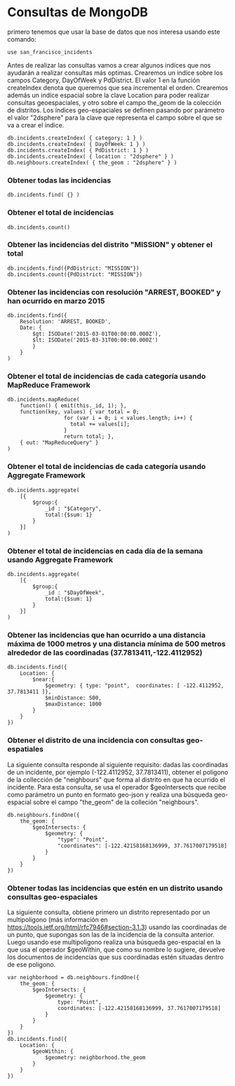 # Consultas de MongoDB
primero tenemos que usar la base de datos que nos interesa usando este comando:
```
use san_francisco_incidents
```
Antes de realizar las consultas vamos a crear algunos indíces que nos ayudarán a realizar consultas más optimas. Crearemos un indíce sobre los campos Category, DayOfWeek y PdDistrict. El valor 1 en la función createIndex denota que queremos que sea incremental el orden. Crearemos además un indíce espacial sobre la clave Location para poder realizar consultas geoespaciales, y otro sobre el campo the_geom de la colección de distritos. Los índices geo-espaciales se definen pasando por parámetro el valor "2dsphere" para la clave que representa el campo sobre el que se va a crear el índice.
```
db.incidents.createIndex( { category: 1 } )
db.incidents.createIndex( { DayOfWeek: 1 } )
db.incidents.createIndex( { PdDistrict: 1 } )
db.incidents.createIndex( { location : "2dsphere" } )
db.neighbours.createIndex( { the_geom : "2dsphere" } )
```
### Obtener todas las incidencias
```
db.incidents.find( {} )
```
### Obtener el total de incidencias
```
db.incidents.count()
```
### Obtener las incidencias del distrito "MISSION" y obtener el total
```
db.incidents.find({PdDistrict: "MISSION"})
db.incidents.count({PdDistrict: "MISSION"})
```
### Obtener las incidencias con resolución "ARREST, BOOKED" y han ocurrido en marzo 2015
```
db.incidents.find({
    Resolution: 'ARREST, BOOKED',
    Date: {
        $gt: ISODate('2015-03-01T00:00:00.000Z'),
        $lt: ISODate('2015-03-31T00:00:00.000Z')
        }
    }
)
```
### Obtener el total de incidencias de cada categoría usando MapReduce Framework
```
db.incidents.mapReduce(
    function() { emit(this._id, 1); },
    function(key, values) { var total = 0;
                  for (var i = 0; i < values.length; i++) {
                    total += values[i];
                  }
                  return total; },
    { out: "MapReduceQuery" }
)
```
### Obtener el total de incidencias de cada categoría usando Aggregate Framework
```
db.incidents.aggregate(
    [{
        $group:{
            _id : "$Category",
            total:{$sum: 1}
        }
    }]
)
```
### Obtener el total de incidencias en cada día de la semana usando Aggregate Framework
```
db.incidents.aggregate(
    [{
        $group:{
            _id : "$DayOfWeek",
            total:{$sum: 1}
        }
    }]
)
```
### Obtener las incidencias que han ocurrido a una distancia máxima de 1000 metros y una distancia mínima de 500 metros alrededor de las coordinadas (37.7813411,-122.4112952)
```
db.incidents.find({
    Location: {
        $near:{
            $geometry: { type: "point",  coordinates: [ -122.4112952, 37.7813411 ]},
            $minDistance: 500,
            $maxDistance: 1000
        }
    }
})
```
### Obtener el distrito de una incidencia con consultas geo-espatiales
La siguiente consulta responde al siguiente requisito: dadas las coordinadas de un incidente, por ejemplo (-122.4112952, 37.7813411), obtener el poligono de la collección de "neighbours" que forma al distrito en que ha ocurrido el incidente.
Para esta consulta, se usa el operador $geoIntersects que recibe como parámetro un punto en formato geo-json y realiza una búsqueda geo-espacial sobre el campo "the_geom" de la colleción "neighbours".
```
db.neighbours.findOne({
    the_geom: {
        $geoIntersects: {
            $geometry: {
                "type": "Point",
                "coordinates": [-122.42158168136999, 37.7617007179518]
            }
        }
    }
})
```
### Obtener todas las incidencias que estén en un distrito usando consultas geo-espaciales
La siguiente consulta, obtiene primero un distrito representado por un multipoligono (más información en https://tools.ietf.org/html/rfc7946#section-3.1.3) usando las coordinadas de un punto, que supongas son las de la incidencia de la consulta anterior. Luego usando ese multipoligono realiza una búsqueda geo-espacial en la que usa el operador $geoWithin, que como su nombre lo sugiere, devuelve los documentos de incidencias que sus coordinadas estén situadas dentro de ese poligono.
```
var neighborhood = db.neighbours.findOne({
    the_geom: { 
        $geoIntersects: {
            $geometry: {
                type: "Point",
                coordinates: [-122.42158168136999, 37.7617007179518]
            }
        }
    }
})
db.incidents.find({
    Location: {
        $geoWithin: { 
            $geometry: neighborhood.the_geom 
        }
    }
})
```

